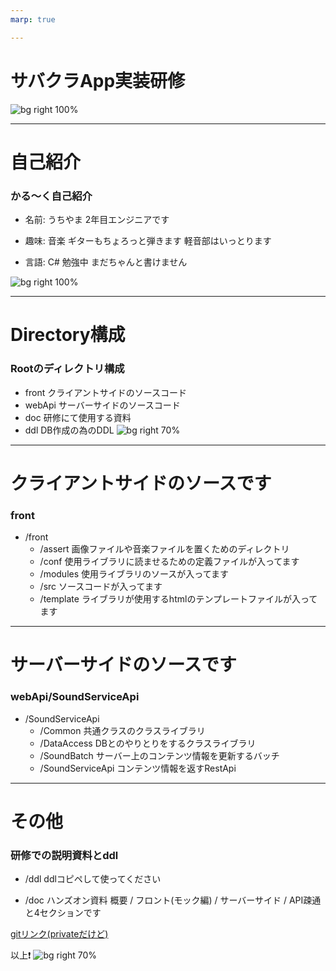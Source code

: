 ```yaml
---
marp: true

---
```


# サバクラApp実装研修

<!-- footer: createed by masatomo.uchiyama@jbs.com -->
![bg right 100%](https://livedoor.blogimg.jp/kita_asu/imgs/f/3/f3798470.png)

---

# 自己紹介
### かる～く自己紹介

- 名前: うちやま
2年目エンジニアです

- 趣味: 音楽
ギターもちょろっと弾きます
軽音部はいっとります

- 言語: C#
勉強中
まだちゃんと書けません

![bg right 100%](https://pbs.twimg.com/media/CKm3tfvUwAA1XBT.png)

---

# Directory構成
###  Rootのディレクトリ構成
* front
    クライアントサイドのソースコード
* webApi
    サーバーサイドのソースコード
* doc
    研修にて使用する資料
* ddl
    DB作成の為のDDL
![bg right 70%](https://stickershop.line-scdn.net/stickershop/v1/product/1448302/LINEStorePC/main.png;compress=true)
---

#  クライアントサイドのソースです
### front
* /front
    * /assert
画像ファイルや音楽ファイルを置くためのディレクトリ
    * /conf
    使用ライブラリに読ませるための定義ファイルが入ってます
    * /modules
    使用ライブラリのソースが入ってます
    * /src
    ソースコードが入ってます
    * /template
    ライブラリが使用するhtmlのテンプレートファイルが入ってます
---

#  サーバーサイドのソースです
### webApi/SoundServiceApi
* /SoundServiceApi
    * /Common
    共通クラスのクラスライブラリ
    * /DataAccess
    DBとのやりとりをするクラスライブラリ
    * /SoundBatch
    サーバー上のコンテンツ情報を更新するバッチ
    * /SoundServiceApi
    コンテンツ情報を返すRestApi

<!-- ![bg right 70%](https://blog-imgs-55.fc2.com/m/i/y/miyamoseminar5/By-H5wGCcAAy7-q.png) -->


---

# その他
###  研修での説明資料とddl

* /ddl
ddlコピペして使ってください

* /doc
ハンズオン資料
概要 / フロント(モック編) / サーバーサイド / API疎通と4セクションです

[gitリンク(privateだけど)](https://github.com/muchiyama/cf_training)

以上:exclamation:
![bg right 70%](https://pbs.twimg.com/profile_images/1109130191220011009/deItWDi7_400x400.jpg)
